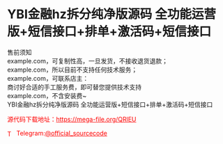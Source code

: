 # YBI金融hz拆分纯净版源码 全功能运营版+短信接口+排单+激活码+短信接口

售前须知<br>example.com，可复制性高，一旦发货，不接收退货退款；<br>example.com，所以目前不支持任何技术服务；<br>example.com，可联系店主：<br>商讨好合适的手工服务费，即可替您提供技术支持<br>example.com，不含安装费~<br>YBI金融hz拆分纯净版源码 全功能运营版+短信接口+排单+激活码+短信接口<br>


<p style="color: red;">源代码下载地址：<a href="https://mega-file.org/QRlEU" style="color: red;">https://mega-file.org/QRlEU</a></p><p style="color: red;"><img src="https://cdn-icons-png.flaticon.com/512/2111/2111646.png" alt="Telegram Icon" style="width: 16px; vertical-align: middle; margin-right: 5px;">Telegram:<a href="https://t.me/official_sourcecode" style="color: red;">@official_sourcecode</a></p>